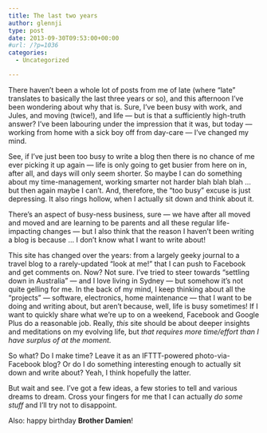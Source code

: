 ```yaml
---
title: The last two years
author: glennji
type: post
date: 2013-09-30T09:53:00+00:00
#url: /?p=1036
categories:
  - Uncategorized

---
```

There haven&#8217;t been a whole lot of posts from me of late (where &#8220;late&#8221; translates to basically the last three years or so), and this afternoon I&#8217;ve been wondering about why that is. Sure, I&#8217;ve been busy with work, and Jules, and moving (twice!), and life &#8212; but is that a sufficiently high-truth answer? I&#8217;ve been labouring under the impression that it was, but today &#8212; working from home with a sick boy off from day-care &#8212; I&#8217;ve changed my mind.
  
See, if I&#8217;ve just been too busy to write a blog then there is no chance of me ever picking it up again &#8212; life is only going to get busier from here on in, after all, and days will only seem shorter. So maybe I can do something about my time-management, working smarter not harder blah blah blah &#8230; but then again maybe I can&#8217;t. And, therefore, the &#8220;too busy&#8221; excuse is just depressing. It also rings hollow, when I actually sit down and think about it.
  
There&#8217;s an aspect of busy-ness business, sure &#8212; we have after all moved and moved and are learning to be parents and all these regular life-impacting changes &#8212; but I also think that the reason I haven&#8217;t been writing a blog is because &#8230; I don&#8217;t know what I want to write about!
  
This site has changed over the years: from a largely geeky journal to a travel blog to a rarely-updated &#8220;look at me!&#8221; that I can push to Facebook and get comments on. Now? Not sure. I&#8217;ve tried to steer towards &#8220;settling down in Australia&#8221; &#8212; and I love living in Sydney &#8212; but somehow it&#8217;s not quite gelling for me. In the back of my mind, I keep thinking about all the &#8220;projects&#8221; &#8212; software, electronics, home maintenance &#8212; that I want to be doing and writing about, but aren&#8217;t because, well, life is busy sometimes! If I want to quickly share what we&#8217;re up to on a weekend, Facebook and Google Plus do a reasonable job. Really, _this_ site should be about deeper insights and meditations on my evolving life, but _that_ _requires more time/effort than I have surplus of at the moment._
  
So what? Do I make time? Leave it as an IFTTT-powered photo-via-Facebook blog? Or do I do something interesting enough to actually sit down and write about? Yeah, I think hopefully the latter.
  
But wait and see. I&#8217;ve got a few ideas, a few stories to tell and various dreams to dream. Cross your fingers for me that I can actually _do some stuff_ and I&#8217;ll try not to disappoint.
  
Also: happy birthday **Brother Damien**!
